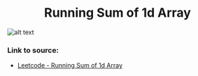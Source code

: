 <h1 align="center">Running Sum of 1d Array</h1>

![alt text](https://images2.imgbox.com/20/fb/8yBoCpfH_o.png?raw=true)

### Link to source: 
- <a href="https://leetcode.com/problems/running-sum-of-1d-array/">Leetcode - Running Sum of 1d Array</a>

